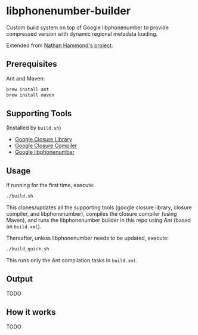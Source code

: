 libphonenumber-builder
======================

Custom build system on top of Google libphonenumber to provide compressed version with dynamic regional metadata loading.

Extended from [Nathan Hammond's project](https://github.com/nathanhammond/libphonenumber).

Prerequisites
------------

Ant and Maven:
```bash
brew install ant
brew install maven
```

Supporting Tools
---

(Installed by `build.sh`)

* [Google Closure Library](https://github.com/google/closure-library)
* [Google Closure Compiler](https://github.com/google/closure-compiler)
* [Google libphonenumber](https://github.com/googlei18n/libphonenumber)

Usage
-----

If running for the first time, execute:

```bash
./build.sh
```

This clones/updates all the supporting tools (google closure library, closure compiler, and libphonenumber), compiles the closure compiler (using Maven), and runs the libphonenumber builder in this repo using Ant (based on `build.xml`).


Thereafter, unless libphonenumber needs to be updated, execute:

```bash
./build_quick.sh
```

This runs only the Ant compilation tasks in `build.xml`.

Output
------

TODO


How it works
------------

TODO
